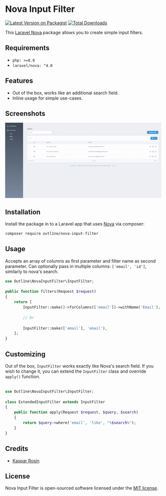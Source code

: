# Nova Input Filter

[![Latest Version on Packagist](https://img.shields.io/packagist/v/outl1ne/nova-input-filter.svg?style=flat-square)](https://packagist.org/packages/outl1ne/nova-input-filter)
[![Total Downloads](https://img.shields.io/packagist/dt/outl1ne/nova-input-filter.svg?style=flat-square)](https://packagist.org/packages/outl1ne/nova-input-filter)

This [Laravel Nova](https://nova.laravel.com/) package allows you to create simple input filters.

## Requirements

- `php: >=8.0`
- `laravel/nova: ^4.0`

## Features

- Out of the box, works like an additional search field.
- Inline usage for simple use-cases.

## Screenshots

![Input filter](./docs/input-filter.gif)

## Installation

Install the package in to a Laravel app that uses [Nova](https://nova.laravel.com) via composer:

```bash
composer require outl1ne/nova-input-filter
```

## Usage

Accepts an array of columns as first parameter and filter name as second parameter. Can optionally pass in multiple
columns: `['email', 'id']`, similarly to nova's search.

```php
use Outl1ne\NovaInputFilter\InputFilter;

public function filters(Request $request)
{
    return [
        InputFilter::make()->forColumns(['email'])->withName('Email'),

        // Or

        InputFilter::make(['email'], 'email'),
    ];
}
```

## Customizing

Out of the box, `InputFilter` works exactly like Nova's search field. If you wish to change it, you can extend
the `InputFilter` class and override `apply()` function.

```php

use Outl1ne\NovaInputFilter\InputFilter;

class ExtendedInputFilter extends InputFilter
{
    public function apply(Request $request, $query, $search)
    {
        return $query->where('email', 'like', "%$search%");
    }
}
```

## Credits

- [Kaspar Rosin](https://github.com/kasparrosin)

## License

Nova Input Filter is open-sourced software licensed under the [MIT license](LICENSE.md).
